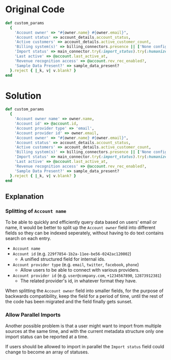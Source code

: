 # Original Code

```ruby
def custom_params
  {
    'Account owner' => "#{owner.name} #{owner.email}",
    'Account status' => account_details.account_status,
    'Active customers' => account_details.active_customer_count,
    'Billing system(s)' => billing_connectors.presence || ['None configured'],
    'Import status' => main_connector.try(:import_status).try(:humanize) || 'Never imported',
    'Last active' => @account.last_active_at,
    'Revenue recognition access' => @account.rev_rec_enabled?,
    'Sample Data Present?' => sample_data_present?
  }.reject { |_k, v| v.blank? }
end
```

# Solution

```ruby
def custom_params
  {
    'Account owner name' => owner.name,
    'Account id' => @account.id,
    'Account provider type' => 'email',
    'Account provider id' => owner.email,
    'Account owner' => "#{owner.name} #{owner.email}",
    'Account status' => account_details.account_status,
    'Active customers' => account_details.active_customer_count,
    'Billing system(s)' => billing_connectors.presence || ['None configured'],
    'Import status' => main_connector.try(:import_status).try(:humanize) || [ `No imports in progess` ],
    'Last active' => @account.last_active_at,
    'Revenue recognition access' => @account.rev_rec_enabled?,
    'Sample Data Present?' => sample_data_present?
  }.reject { |_k, v| v.blank? }
end
```

## Explanation

### Splitting of `Account name`

To be able to quickly and efficiently query data based on users' email or name, it would be better to split up the `Account owner` field into different fields so they can be indexed seperately, without having to do text contains search on each entry.

- `Account name`
- `Account id` (e.g. `229f7854-1b2a-11ee-be56-0242ac120002`)
  - A unified structured field for internal ids.
- `Account provider type` (e.g. `email`, `twitter`, `facebook`, `phone`)
  - Allow users to be able to connect with various providers.
- `Account provider id` (e.g. `user@company.com`, `+1234567890`, `12873912381`)
  - The related provider's id, in whatever format they have.

When splitting the `Account owner` field into smaller fields, for the purpose of backwards compatibility, keep the field for a period of time, until the rest of the code has been migrated and the field finally gets sunset.

### Allow Parallel Imports

Another possible problem is that a user might want to import from multiple sources at the same time, and with the current metadata structure only one import status can be reported at a time.

If users should be allowed to import in parallel the `Import status` field could change to become an array of statuses.
